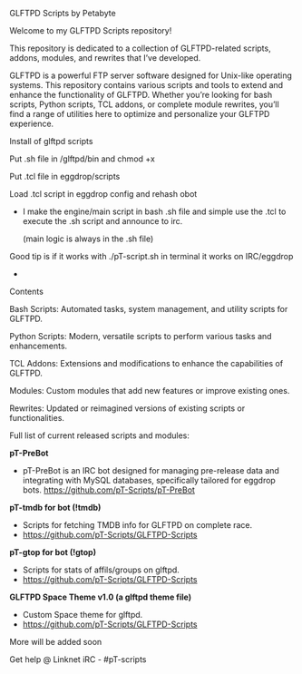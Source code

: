 GLFTPD Scripts by Petabyte

Welcome to my GLFTPD Scripts repository!

This repository is dedicated to a collection of GLFTPD-related scripts, addons, modules, and rewrites that I’ve developed.

GLFTPD is a powerful FTP server software designed for Unix-like operating systems. This repository contains various scripts and tools to extend and enhance the functionality of GLFTPD. Whether you’re looking for bash scripts, Python scripts, TCL addons, or complete module rewrites, you’ll find a range of utilities here to optimize and personalize your GLFTPD experience.

Install of glftpd scripts

Put .sh file in /glftpd/bin and chmod +x

Put .tcl file in eggdrop/scripts

Load .tcl script in eggdrop config and rehash obot


- I make the engine/main script in bash .sh file and simple use the .tcl to execute the .sh script and announce to irc.

  (main logic is always in the .sh file)

  
Good tip is if it works with ./pT-script.sh in terminal it works on IRC/eggdrop

- 
Contents

Bash Scripts: Automated tasks, system management, and utility scripts for GLFTPD.

Python Scripts: Modern, versatile scripts to perform various tasks and enhancements.

TCL Addons: Extensions and modifications to enhance the capabilities of GLFTPD.

Modules: Custom modules that add new features or improve existing ones.

Rewrites: Updated or reimagined versions of existing scripts or functionalities.


Full list of current released scripts and modules:

**pT-PreBot**  
- pT-PreBot is an IRC bot designed for managing pre-release data and integrating with MySQL databases, specifically tailored for eggdrop bots. https://github.com/pT-Scripts/pT-PreBot

**pT-tmdb for bot (!tmdb)**
- Scripts for fetching TMDB info for GLFTPD on complete race.
- https://github.com/pT-Scripts/GLFTPD-Scripts

**pT-gtop for bot (!gtop)**
- Scripts for stats of affils/groups on glftpd.
- https://github.com/pT-Scripts/GLFTPD-Scripts

**GLFTPD Space Theme v1.0 (a glftpd theme file)**
- Custom Space theme for glftpd.
- https://github.com/pT-Scripts/GLFTPD-Scripts

More will be added soon

Get help @ Linknet iRC - #pT-scripts
